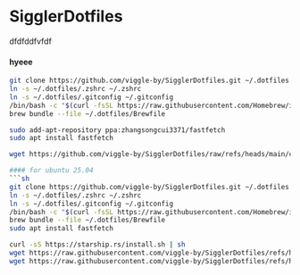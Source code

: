 # SigglerDotfiles
dfdfddfvfdf

#### hyeee
```sh
git clone https://github.com/viggle-by/SigglerDotfiles.git ~/.dotfiles
ln -s ~/.dotfiles/.zshrc ~/.zshrc
ln -s ~/.dotfiles/.gitconfig ~/.gitconfig
/bin/bash -c "$(curl -fsSL https://raw.githubusercontent.com/Homebrew/install/HEAD/install.sh)"
brew bundle --file ~/.dotfiles/Brewfile

sudo add-apt-repository ppa:zhangsongcui3371/fastfetch
sudo apt install fastfetch

wget https://github.com/viggle-by/SigglerDotfiles/raw/refs/heads/main/config.jsonc](https://raw.githubusercontent.com/viggle-by/SigglerDotfiles/refs/heads/main/.config/fastfetch/config.jsonc

#### for ubuntu 25.04
```sh
git clone https://github.com/viggle-by/SigglerDotfiles.git ~/.dotfiles
ln -s ~/.dotfiles/.zshrc ~/.zshrc
ln -s ~/.dotfiles/.gitconfig ~/.gitconfig
/bin/bash -c "$(curl -fsSL https://raw.githubusercontent.com/Homebrew/install/HEAD/install.sh)"
brew bundle --file ~/.dotfiles/Brewfile
sudo apt install fastfetch

curl -sS https://starship.rs/install.sh | sh
wget https://raw.githubusercontent.com/viggle-by/SigglerDotfiles/refs/heads/main/.config/starship.toml ~/.config/starship.toml
wget https://raw.githubusercontent.com/viggle-by/SigglerDotfiles/refs/heads/main/.config/fastfetch/config.jsonc ~/.config/fastfetch/config.jsonc

